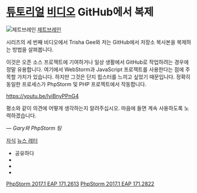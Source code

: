 [튜토리얼](/phpstorm/category/tutorials/) [비디오](/phpstorm/category/videos/) GitHub에서 복제 
=============

![제트브레인](https://blog.jetbrains.com/wp-content/uploads/2021/03/jetbrains-200x200.jpg) [제트브레인](https://blog.jetbrains.com/author/jetbrains) 



 시리즈의 세 번째 비디오에서 Trisha Gee와 저는 GitHub에서 저장소 복사본을 복제하는 방법을 살펴봅니다.

 이것은 오픈 소스 프로젝트에 기여하거나 일상 생활에서 GitHub로 작업하려는 경우에 정말 유용합니다. 여기에서 WebStorm과 JavaScript 프로젝트를 사용한다는 점에 주목할 가치가 있습니다. 하지만 그것은 단지 힙스터를 느끼고 싶었기 때문입니다. 정확히 동일한 프로세스가 PhpStorm 및 PHP 프로젝트에서 작동합니다.

 https://youtu.be/lyiBnyPPnG4

 평소와 같이 의견에 어떻게 생각하는지 알려주십시오. 마음에 들면 계속 사용하도록 노력하겠습니다.

 *— Gary와 PhpStorm 팀*

 [자식](/phpstorm/tag/git/) [뉴스 레터](/phpstorm/tag/newsletter/)

- 공유하다
- [](https://www.facebook.com/sharer.php?u=https%3A%2F%2Fblog.jetbrains.com%2Fphpstorm%2F2017%2F01%2Fcloning-from-github%2F)
- [](https://twitter.com/intent/tweet?source=https%3A%2F%2Fblog.jetbrains.com%2Fphpstorm%2F2017%2F01%2Fcloning-from-github%2F&text=https%3A%2F%2Fblog.jetbrains.com%2Fphpstorm%2F2017%2F01%2Fcloning-from-github%2F&via=phpstorm)
- [](http://www.linkedin.com/shareArticle?mini=true&url=https%3A%2F%2Fblog.jetbrains.com%2Fphpstorm%2F2017%2F01%2Fcloning-from-github%2F)



 [PhpStorm 2017.1 EAP 171.2613](https://blog.jetbrains.com/phpstorm/2017/01/phpstorm-2017-1-171-2613/) [PhpStorm 2017.1 EAP 171.2822](https://blog.jetbrains.com/phpstorm/2017/02/phpstorm-2017-1-eap-171-2822/)